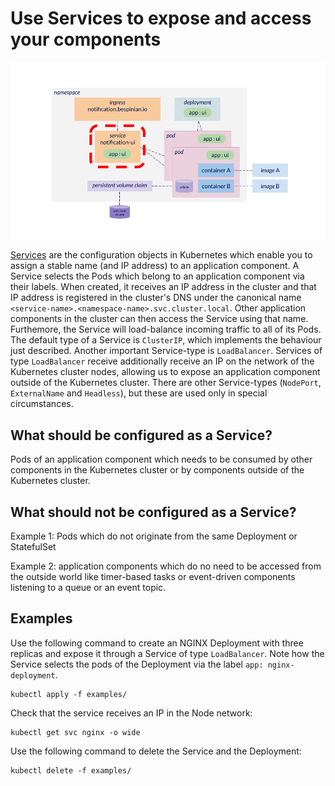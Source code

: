 # Use Services to expose and access your components

![Diagram of Kubernetes resources with service focused](img/services.png)

[Services](https://kubernetes.io/docs/concepts/services-networking/service) are the configuration objects in Kubernetes which enable you to assign a stable name (and IP address) to an application component. A Service selects the Pods which belong to an application component via their labels. When created, it receives an IP address in the cluster and that IP address is registered in the cluster's DNS under the canonical name `<service-name>.<namespace-name>.svc.cluster.local`. Other application components in the cluster can then access the Service using that name. Furthemore, the Service will load-balance incoming traffic to all of its Pods. The default type of a Service is `ClusterIP`, which implements the behaviour just described. Another important Service-type is `LoadBalancer`. Services of type `LoadBalancer` receive additionally receive an IP on the network of the Kubernetes cluster nodes, allowing us to expose an application component outside of the Kubernetes cluster. There are other Service-types (`NodePort`, `ExternalName` and `Headless`), but these are used only in special circumstances.

## What should be configured as a Service?

Pods of an application component which needs to be consumed by other components in the Kubernetes cluster or by components outside of the Kubernetes cluster.

## What should not be configured as a Service?

Example 1: Pods which do not originate from the same Deployment or StatefulSet

Example 2: application components which do no need to be accessed from the outside world like timer-based tasks or event-driven components listening to a queue or an event topic.

## Examples

Use the following command to create an NGINX Deployment with three replicas and expose it through a Service of type `LoadBalancer`. Note how the Service selects the pods of the Deployment via the label `app: nginx-deployment`.

```shell
kubectl apply -f examples/
```

Check that the service receives an IP in the Node network:

```shell
kubectl get svc nginx -o wide
```

Use the following command to delete the Service and the Deployment:

```shell
kubectl delete -f examples/
```
